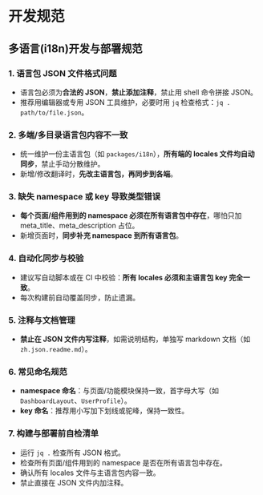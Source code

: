# 开发规范

## 多语言(i18n)开发与部署规范

### 1. 语言包 JSON 文件格式问题
- 语言包必须为**合法的 JSON**，**禁止添加注释**，禁止用 shell 命令拼接 JSON。
- 推荐用编辑器或专用 JSON 工具维护，必要时用 `jq` 检查格式：`jq . path/to/file.json`。

### 2. 多端/多目录语言包内容不一致
- 统一维护一份主语言包（如 `packages/i18n`），**所有端的 locales 文件均自动同步**，禁止手动分散维护。
- 新增/修改翻译时，**先改主语言包，再同步到各端**。

### 3. 缺失 namespace 或 key 导致类型错误
- **每个页面/组件用到的 namespace 必须在所有语言包中存在**，哪怕只加 meta_title、meta_description 占位。
- 新增页面时，**同步补充 namespace 到所有语言包**。

### 4. 自动化同步与校验
- 建议写自动脚本或在 CI 中校验：**所有 locales 必须和主语言包 key 完全一致**。
- 每次构建前自动覆盖同步，防止遗漏。

### 5. 注释与文档管理
- **禁止在 JSON 文件内写注释**，如需说明结构，单独写 markdown 文档（如 `zh.json.readme.md`）。

### 6. 常见命名规范
- **namespace 命名**：与页面/功能模块保持一致，首字母大写（如 `DashboardLayout`、`UserProfile`）。
- **key 命名**：推荐用小写加下划线或驼峰，保持一致性。

### 7. 构建与部署前自检清单
- 运行 `jq .` 检查所有 JSON 格式。
- 检查所有页面/组件用到的 namespace 是否在所有语言包中存在。
- 确认所有 locales 文件与主语言包内容一致。
- 禁止直接在 JSON 文件内加注释。 
